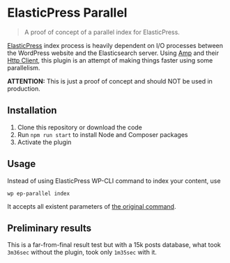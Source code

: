 ElasticPress Parallel
====

> A proof of concept of a parallel index for ElasticPress.

[ElasticPress](https://github.com/10up/ElasticPress) index process is heavily dependent on I/O processes between the WordPress website and the Elasticsearch server. Using [Amp](https://amphp.org/) and their [Http Client](https://amphp.org/http-client/), this plugin is an attempt of making things faster using some parallelism.

**ATTENTION:** This is just a proof of concept and should NOT be used in production.

## Installation

1. Clone this repository or download the code
2. Run `npm run start` to install Node and Composer packages
3. Activate the plugin

## Usage

Instead of using ElasticPress WP-CLI command to index your content, use

```
wp ep-parallel index
```

It accepts all existent parameters of [the original command](http://10up.github.io/ElasticPress/tutorial-wp-cli.html).

## Preliminary results

This is a far-from-final result test but with a 15k posts database, what took `3m36sec` without the plugin, took only `1m35sec` with it.
